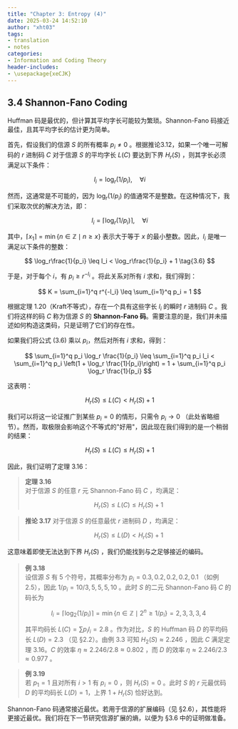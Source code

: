 ```yaml
---
title: "Chapter 3: Entropy (4)"
date: 2025-03-24 14:52:10
author: "xht03"
tags:
- translation
- notes
categories:
- Information and Coding Theory
header-includes:
- \usepackage{xeCJK}
---
```


## 3.4 Shannon-Fano Coding

Huffman 码是最优的，但计算其平均字长可能较为繁琐。Shannon-Fano 码接近最佳，且其平均字长的估计更为简单。

首先，假设我们的信源 $S$ 的所有概率 $p_i \neq 0$ 。根据推论3.12，如果一个唯一可解码的 $r$ 进制码 $C$ 对于信源 $S$ 的平均字长 $L(C)$ 要达到下界 $H_r(S)$ ，则其字长必须满足以下条件：

$$
l_i = \log_r(1/p_i), \quad \forall i
$$

然而，这通常是不可能的，因为 $\log_r(1/p_i)$ 的值通常不是整数。在这种情况下，我们采取次优的解决方法，即：

$$
l_i = \lceil \log_r(1/p_i) \rceil, \quad \forall i
$$

其中，$\lceil x_1 \rceil = \min \{ n \in \mathbb{Z} \mid n \geq x \}$ 表示大于等于 $x$ 的最小整数。因此，$l_i$ 是唯一满足以下条件的整数：

$$
 \log_r\frac{1}{p_i} \leq l_i < \log_r\frac{1}{p_i} + 1 \tag{3.6}
$$

于是，对于每个 $i$，有 $p_i \ge r^{-l_i}$ 。将此关系对所有 $i$ 求和，我们得到：

$$
K = \sum_{i=1}^q r^{-l_i} \leq \sum_{i=1}^q p_i = 1
$$

根据定理 1.20（Kraft不等式），存在一个具有这些字长 $l_i$ 的瞬时 $r$ 进制码 $C$ 。我们将这样的码 $C$ 称为信源 $S$ 的 **Shannon-Fano 码**。需要注意的是，我们并未描述如何构造这类码，只是证明了它们的存在性。

如果我们将公式 (3.6) 乘以 $p_i$，然后对所有 $i$ 求和，得到：

$$
\sum_{i=1}^q p_i \log_r \frac{1}{p_i} \leq \sum_{i=1}^q p_i l_i < \sum_{i=1}^q p_i \left(1 + \log_r \frac{1}{p_i}\right) = 1 + \sum_{i=1}^q p_i \log_r \frac{1}{p_i}
$$

这表明：

$$
H_r(S) \leq L(C) < H_r(S) + 1 \tag{3.7}
$$

我们可以将这一论证推广到某些 $p_i = 0$ 的情形，只需令 $p_i \to 0$ （此处省略细节）。然而，取极限会影响这个不等式的"好用"，因此现在我们得到的是一个稍弱的结果：

$$
H_r(S) \leq L(C) \leq H_r(S) + 1 \tag{3.8}
$$

因此，我们证明了定理 3.16：

> **定理 3.16**  
> 对于信源 $S$ 的任意 $r$ 元 Shannon-Fano 码 $C$ ，均满足：
>
> $$ H_r(S) \leq L(C) \leq H_r(S) + 1 $$

> **推论 3.17**
> 对于信源 $S$ 的任意最优 $r$ 进制码 $D$ ，均满足：
>
> $$ H_r(S) \leq L(D) < H_r(S) + 1 $$

这意味着即使无法达到下界 $H_r(S)$ ，我们仍能找到与之足够接近的编码。

> **例 3.18**  
> 设信源 $S$ 有 5 个符号，其概率分布为 $p_i = 0.3, 0.2, 0.2, 0.2, 0.1$ （如例 2.5），因此 $1/p_i = 10/3, 5, 5, 5, 10$ 。此时 $S$ 的二元 Shannon-Fano 码 $C$ 的码长为  
> 
> $$
> l_i = \lceil \log_2 (1/p_i) \rceil = \min \{ n \in \mathbb{Z} \mid 2^n \geq 1/p_i \} = 2, 3, 3, 3, 4
> $$
>
> 其平均码长 $L(C) = \sum p_i l_i = 2.8$ 。作为对比，$S$ 的 Huffman 码 $D$ 的平均码长 $L(D) = 2.3$ （见 §2.2）。由例 3.3 可知 $H_2(S) \approx 2.246$ ，因此 $C$ 满足定理 3.16。$C$ 的效率 $\eta \approx 2.246/2.8 \approx 0.802$ ，而 $D$ 的效率 $\eta \approx 2.246/2.3 \approx 0.977$ 。  

> **例 3.19**  
> 若 $p_1 = 1$ 且对所有 $i > 1$ 有 $p_i = 0$ ，则 $H_r(S) = 0$ 。此时 $S$ 的 $r$ 元最优码 $D$ 的平均码长 $L(D) = 1$，上界 $1 + H_r(S)$ 恰好达到。

Shannon-Fano 码通常接近最优。若用于信源的扩展编码（见 §2.6），其性能将更接近最优。我们将在下一节研究信源扩展的熵，以便为 §3.6 中的证明做准备。


